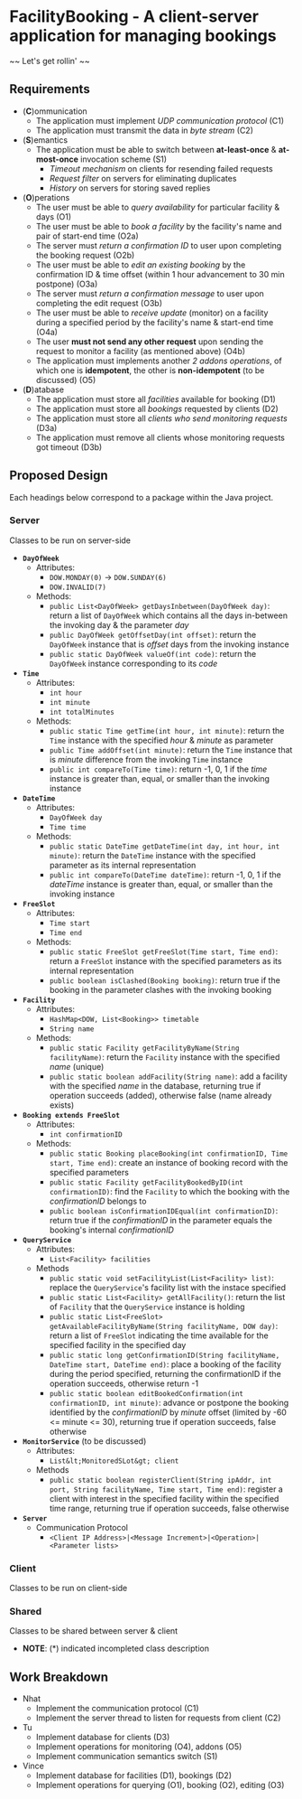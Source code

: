 # FacilityBooking - A client-server application for managing bookings #
~~ Let's get rollin' ~~
## Requirements ##
- (**C**)ommunication
    - The application must implement *UDP communication protocol* (C1)
    - The application must transmit the data in *byte stream* (C2)
- (**S**)emantics
    - The application must be able to switch between **at-least-once** & **at-most-once** invocation scheme (S1)
        - *Timeout mechanism* on clients for resending failed requests
        - *Request filter* on servers for eliminating duplicates
        - *History* on servers for storing saved replies
- (**O**)perations
    - The user must be able to *query availability* for particular facility & days (O1)
    - The user must be able to *book a facility* by the facility's name and pair of start-end time (O2a)
    - The server must *return a confirmation ID* to user upon completing the booking request (O2b)
    - The user must be able to *edit an existing booking* by the confirmation ID & time offset (within 1 hour advancement to 30 min postpone) (O3a)
    - The server must *return a confirmation message* to user upon completing the edit request (O3b)
    - The user must be able to *receive update* (monitor) on a facility during a specified period by the facility's name & start-end time (O4a)
    - The user **must not send any other request** upon sending the request to monitor a facility (as mentioned above) (O4b)
    - The application must implements another *2 addons operations*, of which one is **idempotent**, the other is **non-idempotent** (to be discussed) (O5)
- (**D**)atabase
    - The application must store all *facilities* available for booking (D1)
    - The application must store all *bookings* requested by clients (D2)
    - The application must store all *clients who send monitoring requests* (D3a)
    - The application must remove all clients whose monitoring requests got timeout (D3b)
## Proposed Design ##
Each headings below correspond to a package within the Java project.
### Server ###
Classes to be run on server-side
- **`DayOfWeek`**
    - Attributes: 
        - `DOW.MONDAY(0)` -&gt; `DOW.SUNDAY(6)`
        - `DOW.INVALID(7)`
    - Methods:
        - `public List<DayOfWeek> getDaysInbetween(DayOfWeek day)`: return a list of `DayOfWeek` which contains all the days in-between the invoking day & the parameter *day*
        - `public DayOfWeek getOffsetDay(int offset)`: return the `DayOfWeek` instance that is *offset* days from the invoking instance
        - `public static DayOfWeek valueOf(int code)`: return the `DayOfWeek` instance corresponding to its *code*
- **`Time`**
    - Attributes:
        - `int hour`
        - `int minute`
        - `int totalMinutes`
    - Methods:
        - `public static Time getTime(int hour, int minute)`: return the `Time` instance with the specified *hour* & *minute* as parameter
        - `public Time addOffset(int minute)`: return the `Time` instance that is *minute* difference from the invoking `Time` instance
        - `public int compareTo(Time time)`: return -1, 0, 1 if the *time* instance is greater than, equal, or smaller than the invoking instance
- **`DateTime`**
    - Attributes:
        - `DayOfWeek day`
        - `Time time`
    - Methods:
        - `public static DateTime getDateTime(int day, int hour, int minute)`: return the `DateTime` instance with the specified parameter as its internal representation
        - `public int compareTo(DateTime dateTime)`: return -1, 0, 1 if the *dateTime* instance is greater than, equal, or smaller than the invoking instance
- **`FreeSlot`**
    - Attributes:
        - `Time start`
        - `Time end`
    - Methods:
        - `public static FreeSlot getFreeSlot(Time start, Time end)`: return a `FreeSlot` instance with the specified parameters as its internal representation
        - `public boolean isClashed(Booking booking)`: return true if the booking in the parameter clashes with the invoking booking
- **`Facility`**
    - Attributes:
        - `HashMap<DOW, List<Booking>> timetable`
        - `String name`
    - Methods:
        - `public static Facility getFacilityByName(String facilityName)`: return the `Facility` instance with the specified *name* (unique)
        - `public static boolean addFacility(String name)`: add a facility with the specified *name* in the database, returning true if operation succeeds (added), otherwise false (name already exists)
- **`Booking extends FreeSlot`**
    - Attributes:
        - `int confirmationID`
    - Methods:
        - `public static Booking placeBooking(int confirmationID, Time start, Time end)`: create an instance of booking record with the specified parameters
        - `public static Facility getFacilityBookedByID(int confirmationID)`: find the `Facility` to which the booking with the *confirmationID* belongs to
        - `public boolean isConfirmationIDEqual(int confirmationID)`: return true if the *confirmationID* in the parameter equals the booking's internal *confirmationID*
- **`QueryService`**
    - Attributes:
        - `List<Facility> facilities`
    - Methods
        - `public static void setFacilityList(List<Facility> list)`: replace the `QueryService`'s facility list with the instace specified
        - `public static List<Facility> getAllFacility()`: return the list of `Facility` that the `QueryService` instance is holding
        - `public static List<FreeSlot> getAvailableFacilityByName(String facilityName, DOW day)`: return a list of `FreeSlot` indicating the time available for the specified facility in the specified day
        - `public static long getConfirmationID(String facilityName, DateTime start, DateTime end)`: place a booking of the facility during the period specified, returning the confirmationID if the operation succeeds, otherwise return -1
        - `public static boolean editBookedConfirmation(int confirmationID, int minute)`: advance or postpone the booking identified by the *confirmationID* by *minute* offset (limited by -60 <= minute <= 30), returning true if operation succeeds, false otherwise
- **`MonitorService`** (to be discussed)
    - Attributes:
        - `List&lt;MonitoredSLot&gt; client`
    - Methods
        - `public static boolean registerClient(String ipAddr, int port, String facilityName, Time start, Time end)`: register a client with interest in the specified facility within the specified time range, returning true if operation succeeds, false otherwise
- **`Server`**
    - Communication Protocol
        - `<Client IP Address>|<Message Increment>|<Operation>|<Parameter lists>`
### Client ###
Classes to be run on client-side
### Shared ###
Classes to be shared between server & client
- **NOTE**: (*) indicated incompleted class description
## Work Breakdown ##
- Nhat
    - Implement the communication protocol (C1)
    - Implement the server thread to listen for requests from client (C2)
- Tu
    - Implement database for clients (D3)
    - Implement operations for monitoring (O4), addons (O5)
    - Implement communication semantics switch (S1)
- Vince
    - Implement database for facilities (D1), bookings (D2)
    - Implement operations for querying (O1), booking (O2), editing (O3)